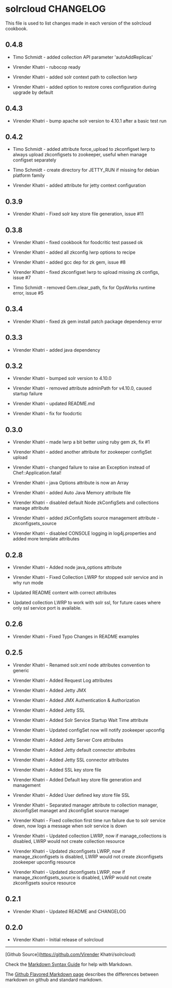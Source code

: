 solrcloud CHANGELOG
===================

This file is used to list changes made in each version of the solrcloud cookbook.

0.4.8
-----

- Timo Schmidt - added collection API parameter 'autoAddReplicas'

- Virender Khatri - rubocop ready

- Virender Khatri - added solr context path to collection lwrp

- Virender Khatri - added option to restore cores configuration during upgrade by default

0.4.3
-----

- Virender Khatri - bump apache solr version to 4.10.1 after a basic test run


0.4.2
-----

- Timo Schmidt - added attribute force_upload to zkconfigset lwrp to always upload
  zkconfigsets to zookeeper, useful when manage configset separately

- Timo Schmidt - create directory for JETTY_RUN if missing for debian platform family

- Virender Khatri - added attribute for jetty context configuration


0.3.9
-----

- Virender Khatri - Fixed solr key store file generation, issue #11

0.3.8
-----

- Virender Khatri - fixed cookbook for foodcritic test passed ok

- Virender Khatri - added all zkconfig lwrp options to recipe

- Virender Khatri - added gcc dep for zk gem, issue #8

- Virender Khatri - fixed zkconfigset lwrp to upload missing zk configs, issue #7

- Timo Schmidt - removed Gem.clear_path, fix for OpsWorks runtime error, issue #5

0.3.4
-----

- Virender Khatri - fixed zk gem install patch package dependency error

0.3.3
-----

- Virender Khatri - added java dependency

0.3.2
-----

- Virender Khatri - bumped solr version to 4.10.0

- Virender Khatri - removed attribute adminPath for v4.10.0, caused startup failure

- Virender Khatri - updated README.md

- Virender Khatri - fix for foodcrtic

0.3.0
-----
- Virender Khatri - made lwrp a bit better using ruby gem zk, fix #1

- Virender Khatri - added another attribute for zookeeper configSet upload

- Virender Khatri - changed failure to raise an Exception instead of Chef::Application.fatal!

- Virender Khatri - java Options attribute is now an Array

- Virender Khatri - added Auto Java Memory attribute file

- Virender Khatri - disabled default Node zkConfigSets and collections manage attribute

- Virender Khatri - added zkConfigSets source management attribute - zkconfigsets_source

- Virender Khatri - disabled CONSOLE logging in log4j.properties and added more template attributes

0.2.8
-----
- Virender Khatri - Added node java_options attribute

- Virender Khatri - Fixed Collection LWRP for stopped solr service and in why run mode

- Updated README content with correct attributes

- Updated collection LWRP to work with solr ssl, for future cases where only ssl service port is available.

0.2.6
-----
- Virender Khatri - Fixed Typo Changes in README examples


0.2.5
-----
- Virender Khatri - Renamed solr.xml node attributes convention to generic

- Virender Khatri - Added Request Log attributes

- Virender Khatri - Added Jetty JMX

- Virender Khatri - Added JMX Authentication & Authorization

- Virender Khatri - Added Jetty SSL

- Virender Khatri - Added Solr Service Startup Wait Time attribute

- Virender Khatri - Updated configSet now will notify zookeeper upconfig

- Virender Khatri - Added Jetty Server Core attributes

- Virender Khatri - Added Jetty default connector attributes

- Virender Khatri - Added Jetty SSL connector attributes

- Virender Khatri - Added SSL key store file

- Virender Khatri - Added Default key store file generation and management

- Virender Khatri - Added User defined key store file SSL

- Virender Khatri - Separated manager attribute to  collection manager, zkconfigSet managet and zkconfigSet source manager

- Virender Khatri - Fixed collection first time run failure due to solr service down, now logs a message when solr service is down

- Virender Khatri - Updated collection LWRP, now if manage_collections is disabled, LWRP would not create collection resource

- Virender Khatri - Updated zkconfigsets LWRP, now if manage_zkconfigsets is disabled, LWRP would not create zkconfigsets zookeeper upconfig resource

- Virender Khatri - Updated zkconfigsets LWRP, now if manage_zkconfigsets_source is disabled, LWRP would not create zkconfigsets source resource

0.2.1
-----
- Virender Khatri - Updated README and CHANGELOG

0.2.0
-----
- Virender Khatri - Initial release of solrcloud

- - -
[Github Source](https://github.com/Virender Khatri/solrcloud)

Check the [Markdown Syntax Guide](http://daringfireball.net/projects/markdown/syntax) for help with Markdown.

The [Github Flavored Markdown page](http://github.github.com/github-flavored-markdown/) describes the differences between markdown on github and standard markdown.

